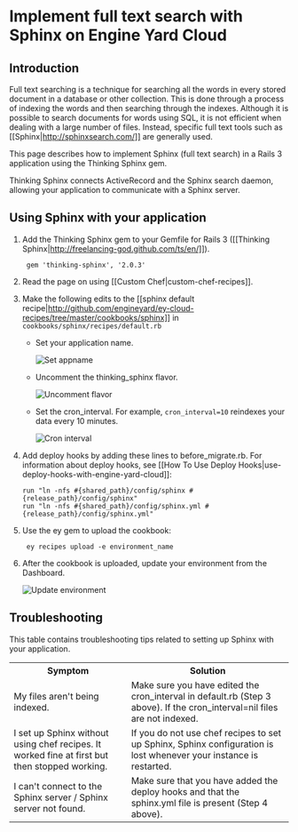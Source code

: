# Implement full text search with Sphinx on Engine Yard Cloud

## Introduction

Full text searching is a technique for searching all the words in every stored document in a database or other collection. This is done through a process of indexing the words and then searching through the indexes. Although it is possible to search documents for words using SQL, it is not efficient when dealing with a large number of files. Instead, specific full text tools such as [[Sphinx|http://sphinxsearch.com/]] are generally used.

This page describes how to implement Sphinx (full text search) in a Rails 3 application using the Thinking Sphinx gem.  

Thinking Sphinx connects ActiveRecord and the Sphinx search daemon, allowing your application to communicate with a Sphinx server.
	
## Using Sphinx with your application

1. Add the Thinking Sphinx gem to your Gemfile for Rails 3 ([[Thinking Sphinx|http://freelancing-god.github.com/ts/en/]]).

        gem 'thinking-sphinx', '2.0.3'
	
2. Read the page on using [[Custom Chef|custom-chef-recipes]].

3. Make the following edits to the [[sphinx default recipe|http://github.com/engineyard/ey-cloud-recipes/tree/master/cookbooks/sphinx]] in `cookbooks/sphinx/recipes/default.rb`

    * Set your application name.  

        ![Set appname](images/sphinx_appname.png)

    * Uncomment the thinking_sphinx flavor. 

        ![Uncomment flavor](images/sphinx_flavor.png)

	* Set the cron_interval. For example, `cron_interval=10` reindexes your data every 10 minutes. 

        ![Cron interval](images/sphinx_cron.png)

4. 	Add deploy hooks by adding these lines to before_migrate.rb. For information about deploy hooks, see [[How To Use Deploy Hooks|use-deploy-hooks-with-engine-yard-cloud]]:  

        run "ln -nfs #{shared_path}/config/sphinx #{release_path}/config/sphinx"  
        run "ln -nfs #{shared_path}/config/sphinx.yml #{release_path}/config/sphinx.yml"  

5. Use the ey gem to upload the cookbook: 

        ey recipes upload -e environment_name

5. After the cookbook is uploaded, update your environment from the Dashboard.

	![Update environment](images/sphinx_update.jpg)
	

<h2 id="topic6"> Troubleshooting</h2>

This table contains troubleshooting tips related to setting up Sphinx with your application.

<table>
	  <tr>
	    <th>Symptom</th><th>Solution</th>
	  </tr>
	  <tr>
	    <td>My files aren't being indexed. </td> 
		<td> Make sure you have edited the cron_interval in default.rb (Step 3 above). If the cron_interval=nil files are not indexed.  </td>
	  </tr>
	  <tr>
	    <td>I set up Sphinx without using chef recipes. It worked fine at first but then stopped working.</td>
		<td>If you do not use chef recipes to set up Sphinx, Sphinx configuration is lost whenever your instance is restarted.</td>
	</tr>
	<tr>
		<td>I can't connect to the Sphinx server / Sphinx server not found.</td>
		<td>Make sure that you have added the deploy hooks and that the sphinx.yml file is present (Step 4 above).
</td>
	  </tr>
	</table>

	
